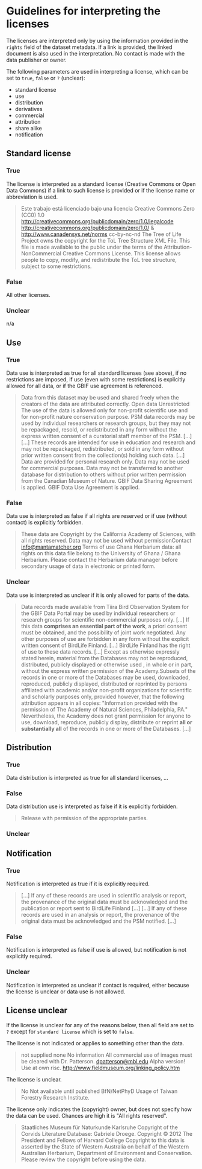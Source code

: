 # Guidelines for interpreting the licenses

The licenses are interpreted only by using the information provided in the `rights` field of the dataset metadata. If a link is provided, the linked document is also used in the interpretation. No contact is made with the data publisher or owner.

The following parameters are used in interpreting a license, which can be set to `true`, `false` or `?` (unclear):

* standard license
* use
* distribution
* derivatives
* commercial
* attribution
* share alike
* notification

## Standard license

### True

The license is interpreted as a standard license (Creative Commons or Open Data Commons) if a link to such license is provided or if the license name or abbreviation is used.

> Este trabajo está licenciado bajo una licencia Creative Commons Zero (CC0) 1.0  http://creativecommons.org/publicdomain/zero/1.0/legalcode
> http://creativecommons.org/publicdomain/zero/1.0/ & http://www.canadensys.net/norms
> cc-by-nc-nd
> The Tree of Life Project owns the copyright for the ToL Tree Structure XML File. This file is made available to the public under the terms of the Attribution-NonCommercial Creative Commons License. This license allows people to copy, modify, and redistribute the ToL tree structure, subject to some restrictions.

### False

All other licenses.

### Unclear

n/a

## Use

### True

Data use is interpreted as true for all standard licenses (see above), if no restrictions are imposed, if use (even with some restrictions) is explicitly allowed for all data, or if the GBIF use agreement is referenced.

> Data from this dataset may be used and shared freely when the creators of the data are attributed correctly.
> Open data
> Unrestricted
> The use of the data is allowed only for non-profit scientific use and for non-profit nature conservation purpose.
> PSM data records may be used by individual researchers or research groups, but they may not be repackaged, resold, or redistributed in any form without the express written consent of a curatorial staff member of the PSM. […]
> […] These records are intended for use in education and research and may not be repackaged, redistributed, or sold in any form without prior written consent from the collection(s) holding such data. […]
> Data are provided for personal research only. Data may not be used for commercial purposes. Data may not be transferred to another database for distribution to others without prior written permission from the Canadian Museum of Nature.
> GBIF Data Sharing Agreement is applied.  GBIF Data Use Agreement is applied.

### False

Data use is interpreted as false if all rights are reserved or if use (without contact) is explicitly forbidden.

> These data are Copyright by the California Academy of Sciences, with all rights reserved.
> Data may not be used without permissionContact info@mantamatcher.org
> Terms of use Ghana Herbarium data: all rights on this data file belong to the University of Ghana / Ghana Herbarium. Please contact the Herbarium data manager before secondary usage of data in electronic or printed form.

### Unclear

Data use is interpreted as unclear if it is only allowed for parts of the data.

> Data records made available from Tiira Bird Observation System for the GBIF Data Portal may be used by individual researchers or research groups for scientific non-commercial purposes only. […] If this data **comprises an essential part of the work**, a priori consent must be obtained, and the possibility of joint work negotiated. Any other purposes of use are forbidden in any form without the explicit written consent of BirdLife Finland. […] BirdLife Finland has the right of use to these data records.
> […] Except as otherwise expressly stated herein, material from the Databases may not be reproduced, distributed, publicly displayed or otherwise used , in whole or in part, without the express written permission of the Academy.Subsets of the records in one or more of the Databases may be used, downloaded, reproduced, publicly displayed, distributed or reprinted by persons affiliated with academic and/or non-profit organizations for scientific and scholarly purposes only, provided however, that the following attribution appears in all copies: "Information provided with the permission of The Academy of Natural Sciences, Philadelphia, PA." Nevertheless, the Academy does not grant permission for anyone to use, download, reproduce, publicly display, distribute or reprint **all or substantially all** of the records in one or more of the Databases. […]

## Distribution

### True

Data distribution is interpreted as true for all standard licenses, ...

### False

Data distribution use is interpreted as false if it is explicitly forbidden.

> Release with permission of the appropriate parties.

### Unclear

## Notification

### True

Notification is interpreted as true if it is explicitly required.

> […] If any of these records are used in scientific analysis or report, the provenance of the original data must be acknowledged and the publication or report sent to BirdLife Finland […]
> […] If any of these records are used in an analysis or report, the provenance of the original data must be acknowledged and the PSM notified. […]

### False

Notification is interpreted as false if use is allowed, but notification is not explicitly required.

### Unclear

Notification is interpreted as unclear if contact is required, either because the license is unclear or data use is not allowed.

## License unclear

If the license is unclear for any of the reasons below, then all field are set to `?` except for `standard license` which is set to `false`.

The license is not indicated or applies to something other than the data.

> not supplied
> none
> No information
> All commercial use of images must be cleared with Dr. Patterson. dpatterson@mbl.edu
> Alpha version! Use at own risc.
> http://www.fieldmuseum.org/linking_policy.htm

The license is unclear.

> No
> Not available until published
> BfN/NetPhyD
> Usage of Taiwan Forestry Research Institute.

The license only indicates the (copyright) owner, but does not specify how the data can be used. Chances are high it is "All rights reserved".

> Staatliches Museum für Naturkunde Karlsruhe
> Copyright of the Corvids Literature Database: Gabriele Droege.
> Copyright © 2012 The President and Fellows of Harvard College
> Copyright to this data is asserted by the State of Western Australia on behalf of the Western Australian Herbarium, Department of Environment and Conservation. Please review the copyright before using the data.
